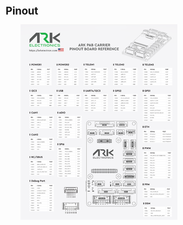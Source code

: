 # Pinout

<figure><img src="../../.gitbook/assets/ARK PAB Carrier Board Pinout Reference Poster NO LOGO.png" alt=""><figcaption></figcaption></figure>
